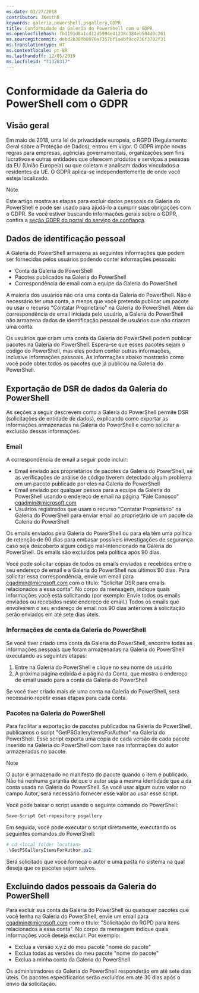 ```yaml
---
ms.date: 03/27/2018
contributor: JKeithB
keywords: galeria,powershell,psgallery,GDPR
title: Conformidade da Galeria do PowerShell com o GDPR
ms.openlocfilehash: fb1191d8a1cd12d5994e41238c384eb504d0c261
ms.sourcegitcommit: debd2b38fb8070a7357bf1a4bf9cc736f3702f31
ms.translationtype: HT
ms.contentlocale: pt-BR
ms.lasthandoff: 12/05/2019
ms.locfileid: "71328317"
---
```

# <a name="powershell-gallery-gdpr-compliance"></a>Conformidade da Galeria do PowerShell com o GDPR

## <a name="overview"></a>Visão geral

Em maio de 2018, uma lei de privacidade europeia, o RGPD (Regulamento Geral sobre a Proteção de Dados), entrou em vigor.
O GDPR impõe novas regras para empresas, agências governamentais, organizações sem fins lucrativos e outras entidades que oferecem produtos e serviços a pessoas da EU (União Europeia) ou que coletam e analisam dados vinculados a residentes da UE.
O GDPR aplica-se independentemente de onde você esteja localizado.

> [!NOTE]
> Este artigo mostra as etapas para excluir dados pessoais da Galeria do PowerShell e pode ser usado para ajudá-lo a cumprir suas obrigações com o GDPR. Se você estiver buscando informações gerais sobre o GDPR, confira a [seção GDPR do portal do serviço de confiança](https://servicetrust.microsoft.com/ViewPage/GDPRGetStarted).

## <a name="personally-identifiable-data"></a>Dados de identificação pessoal

A Galeria do PowerShell armazena as seguintes informações que podem ser fornecidas pelos usuários podendo conter informações pessoais:

- Conta da Galeria do PowerShell
- Pacotes publicados na Galeria do PowerShell
- Correspondência de email com a equipe da Galeria do PowerShell

A maioria dos usuários não cria uma conta da Galeria do PowerShell.
Não é necessário ter uma conta, a menos que você pretenda publicar um pacote ou usar o recurso "Contatar Proprietário" na Galeria do PowerShell.
Além da correspondência de email iniciada pelo usuário, a Galeria do PowerShell não armazena dados de identificação pessoal de usuários que não criaram uma conta.

Os usuários que criam uma conta da Galeria do PowerShell podem publicar pacotes na Galeria do PowerShell.
Espera-se que esses pacotes sejam o código do PowerShell, mas eles podem conter outras informações, inclusive informações pessoais.
As informações abaixo mostrarão como você pode obter todos os pacotes que já publicou na Galeria do PowerShell.

## <a name="dsr-export-of-powershell-gallery-data"></a>Exportação de DSR de dados da Galeria do PowerShell

As seções a seguir descrevem como a Galeria do PowerShell permite DSR (solicitações de entidade de dados), explicando como exportar as informações armazenadas na Galeria do PowerShell e como solicitar a exclusão dessas informações.

### <a name="email"></a>Email

A correspondência de email a seguir pode incluir:

- Email enviado aos proprietários de pacotes da Galeria do PowerShell, se as verificações de análise de código tiverem detectado algum problema em um pacote publicado por eles na Galeria do PowerShell
- Email enviado por qualquer pessoa para a equipe da Galeria do PowerShell usando o endereço de email na página "Fale Conosco" [cgadmin@microsoft.com](mailto:cgadmin@microsoft.com)
- Usuários registrados que usam o recurso "Contatar Proprietário" na Galeria do PowerShell para enviar email ao proprietário de um pacote da Galeria do PowerShell

Os emails enviados pela Galeria do PowerShell ou para ela têm uma política de retenção de 90 dias para embasar possíveis investigações de segurança caso seja descoberto algum código mal-intencionado na Galeria do PowerShell.
Os emails são excluídos pela política após 90 dias.

Você pode solicitar cópias de todos os emails enviados e recebidos entre o seu endereço de email e a Galeria do PowerShell nos últimos 90 dias.
Para solicitar essa correspondência, envie um email para [cgadmin@microsoft.com](mailto:cgadmin@microsoft.com) com o título: "Solicitar DSR para emails relacionados a essa conta".
No corpo da mensagem, indique quais informações você está solicitando (por exemplo: Envie todos os emails enviados ou recebidos neste endereço de email.) Todos os emails que envolverem o seu endereço de email nos 90 dias anteriores à solicitação serão enviados em até sete dias úteis.

### <a name="powershell-gallery-account-information"></a>Informações de conta da Galeria do PowerShell

Se você tiver criado uma conta da Galeria do PowerShell, encontre todas as informações pessoais que foram armazenadas na Galeria do PowerShell executando as seguintes etapas:

1. Entre na Galeria do PowerShell e clique no seu nome de usuário
2. A próxima página exibida é a página da Conta, que mostra o endereço de email usado para a conta da Galeria do PowerShell

Se você tiver criado mais de uma conta na Galeria do PowerShell, será necessário repetir essas etapas para cada conta.

### <a name="packages-in-the-powershell-gallery"></a>Pacotes na Galeria do PowerShell

Para facilitar a exportação de pacotes publicados na Galeria do PowerShell, publicamos o script "GetPSGalleryItemsForAuthor" na Galeria do PowerShell.
Esse script exporta uma cópia de cada versão de cada pacote inserido na Galeria do PowerShell com base nas informações do autor armazenadas no pacote.

> [!NOTE]
> O autor é armazenado no manifesto do pacote quando o item é publicado.
> Não há nenhuma garantia de que o autor seja a mesma identidade que a da conta usada na Galeria do PowerShell.
> Se você usar algum outro valor no campo Autor, será necessário fornecer esse valor ao usar esse script.

Você pode baixar o script usando o seguinte comando do PowerShell:

```powershell
Save-Script Get-repository psgallery
```

Em seguida, você pode executar o script diretamente, executando os seguintes comandos do PowerShell:

```powershell
# cd <local folder location>
.\GetPSGalleryItemsForAuthor.ps1
```

Será solicitado que você forneça o autor e uma pasta no sistema na qual deseja que os pacotes sejam salvos.

## <a name="deleting-personal-data-from-the-powershell-gallery"></a>Excluindo dados pessoais da Galeria do PowerShell

Para excluir sua conta da Galeria do PowerShell ou quaisquer pacotes que você tenha na Galeria do PowerShell, envie um email para cgadmin@microsoft.com com o título: "Solicitação do RGPD para itens relacionados a essa conta".
No corpo da mensagem indique quais informações você deseja excluir. Por exemplo:

- Exclua a versão x.y.z do meu pacote "nome do pacote"
- Exclua todas as versões do meu pacote "nome do pacote"
- Exclua a minha conta da Galeria do PowerShell

Os administradores da Galeria do PowerShell responderão em até sete dias úteis.
Os pacotes especificados serão excluídos em até 30 dias após o envio da solicitação.
